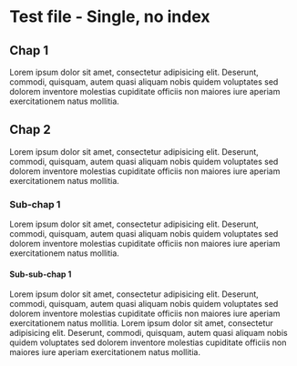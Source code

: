 # Test file - Single, no index

## Chap 1

Lorem ipsum dolor sit amet, consectetur adipisicing elit. Deserunt, commodi, quisquam, autem quasi aliquam nobis quidem voluptates sed dolorem inventore molestias cupiditate officiis non maiores iure aperiam exercitationem natus mollitia.

## Chap 2

Lorem ipsum dolor sit amet, consectetur adipisicing elit. Deserunt, commodi, quisquam, autem quasi aliquam nobis quidem voluptates sed dolorem inventore molestias cupiditate officiis non maiores iure aperiam exercitationem natus mollitia.

### Sub-chap 1

Lorem ipsum dolor sit amet, consectetur adipisicing elit. Deserunt, commodi, quisquam, autem quasi aliquam nobis quidem voluptates sed dolorem inventore molestias cupiditate officiis non maiores iure aperiam exercitationem natus mollitia.

#### Sub-sub-chap 1

Lorem ipsum dolor sit amet, consectetur adipisicing elit. Deserunt, commodi, quisquam, autem quasi aliquam nobis quidem voluptates sed dolorem inventore molestias cupiditate officiis non maiores iure aperiam exercitationem natus mollitia.
Lorem ipsum dolor sit amet, consectetur adipisicing elit. Deserunt, commodi, quisquam, autem quasi aliquam nobis quidem voluptates sed dolorem inventore molestias cupiditate officiis non maiores iure aperiam exercitationem natus mollitia.

